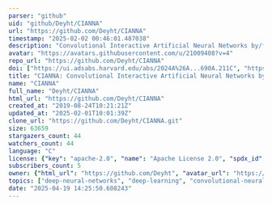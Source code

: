 ```yaml
---
parser: "github"
uid: "github/Deyht/CIANNA"
url: "https://github.com/Deyht/CIANNA"
timestamp: "2025-02-02 00:46:01.487038"
description: "Convolutional Interactive Artificial Neural Networks by/for Astrophysicists"
avatar: "https://avatars.githubusercontent.com/u/21009408?v=4"
repo_url: "https://github.com/Deyht/CIANNA"
doi: ["https://ui.adsabs.harvard.edu/abs/2024A%26A...690A.211C", "https://ui.adsabs.harvard.edu/abs/2025ascl.soft01005C/abstract"]
title: "CIANNA: Convolutional Interactive Artificial Neural Networks by/for Astrophysicists"
name: "CIANNA"
full_name: "Deyht/CIANNA"
html_url: "https://github.com/Deyht/CIANNA"
created_at: "2019-08-24T10:21:21Z"
updated_at: "2025-02-01T10:01:39Z"
clone_url: "https://github.com/Deyht/CIANNA.git"
size: 63659
stargazers_count: 44
watchers_count: 44
language: "C"
license: {"key": "apache-2.0", "name": "Apache License 2.0", "spdx_id": "Apache-2.0", "url": "https://api.github.com/licenses/apache-2.0", "node_id": "MDc6TGljZW5zZTI="}
subscribers_count: 5
owner: {"html_url": "https://github.com/Deyht", "avatar_url": "https://avatars.githubusercontent.com/u/21009408?v=4", "login": "Deyht", "type": "User"}
topics: ["deep-neural-networks", "deep-learning", "convolutional-neural-networks", "machine-learning", "ml", "astrophysics", "astronomy", "neural-network", "cuda", "gpu", "object-detection", "yolo"]
date: "2025-04-19 14:25:50.608243"
---
```

